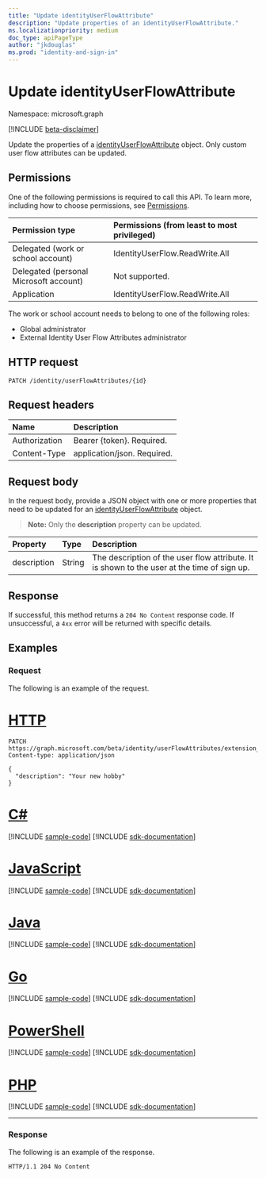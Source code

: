 ```yaml
---
title: "Update identityUserFlowAttribute"
description: "Update properties of an identityUserFlowAttribute."
ms.localizationpriority: medium
doc_type: apiPageType
author: "jkdouglas"
ms.prod: "identity-and-sign-in"
---
```


# Update identityUserFlowAttribute

Namespace: microsoft.graph

[!INCLUDE [beta-disclaimer](../../includes/beta-disclaimer.md)]

Update the properties of a [identityUserFlowAttribute](../resources/identityuserflowattribute.md) object. Only custom user flow attributes can be updated.

## Permissions

One of the following permissions is required to call this API. To learn more, including how to choose permissions, see [Permissions](/graph/permissions-reference).

|Permission type      | Permissions (from least to most privileged)              |
|:--------------------|:---------------------------------------------------------|
|Delegated (work or school account)|IdentityUserFlow.ReadWrite.All|
|Delegated (personal Microsoft account)| Not supported.|
|Application| IdentityUserFlow.ReadWrite.All|

The work or school account needs to belong to one of the following roles:

* Global administrator
* External Identity User Flow Attributes administrator

## HTTP request

<!-- { "blockType": "ignored" } -->

```http
PATCH /identity/userFlowAttributes/{id}
```

## Request headers

|Name|Description|
|:---------------|:----------|
|Authorization|Bearer {token}. Required.|
|Content-Type|application/json. Required.|

## Request body

In the request body, provide a JSON object with one or more properties that need to be updated for an [identityUserFlowAttribute](../resources/identityuserflowattribute.md) object.

>**Note:** Only the **description** property can be updated.

|Property|Type|Description|
|:---------------|:--------|:----------|
|description|String|The description of the user flow attribute. It is shown to the user at the time of sign up.|

## Response

If successful, this method returns a `204 No Content` response code. If unsuccessful, a `4xx` error will be returned with specific details.

## Examples

### Request

The following is an example of the request.


# [HTTP](#tab/http)
<!-- {
  "blockType": "request",
  "name": "update_userFlowAttributes",
  "sampleKeys": ["extension_d09380e2b4c642b9a203fb816a04a7ad_Hobby"]
}
-->

``` http
PATCH https://graph.microsoft.com/beta/identity/userFlowAttributes/extension_d09380e2b4c642b9a203fb816a04a7ad_Hobby
Content-type: application/json

{
  "description": "Your new hobby"
}
```

# [C#](#tab/csharp)
[!INCLUDE [sample-code](../includes/snippets/csharp/update-userflowattributes-csharp-snippets.md)]
[!INCLUDE [sdk-documentation](../includes/snippets/snippets-sdk-documentation-link.md)]

# [JavaScript](#tab/javascript)
[!INCLUDE [sample-code](../includes/snippets/javascript/update-userflowattributes-javascript-snippets.md)]
[!INCLUDE [sdk-documentation](../includes/snippets/snippets-sdk-documentation-link.md)]

# [Java](#tab/java)
[!INCLUDE [sample-code](../includes/snippets/java/update-userflowattributes-java-snippets.md)]
[!INCLUDE [sdk-documentation](../includes/snippets/snippets-sdk-documentation-link.md)]

# [Go](#tab/go)
[!INCLUDE [sample-code](../includes/snippets/go/update-userflowattributes-go-snippets.md)]
[!INCLUDE [sdk-documentation](../includes/snippets/snippets-sdk-documentation-link.md)]

# [PowerShell](#tab/powershell)
[!INCLUDE [sample-code](../includes/snippets/powershell/update-userflowattributes-powershell-snippets.md)]
[!INCLUDE [sdk-documentation](../includes/snippets/snippets-sdk-documentation-link.md)]

# [PHP](#tab/php)
[!INCLUDE [sample-code](../includes/snippets/php/update-userflowattributes-php-snippets.md)]
[!INCLUDE [sdk-documentation](../includes/snippets/snippets-sdk-documentation-link.md)]

---

### Response

The following is an example of the response.

<!-- {
  "blockType": "response",
  "truncated": true
} -->

```http
HTTP/1.1 204 No Content
```
